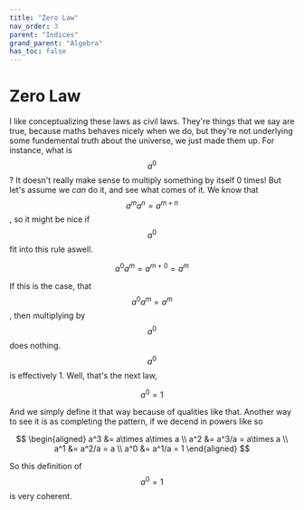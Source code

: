 ```yaml
---
title: "Zero Law"
nav_order: 3
parent: "Indices"
grand_parent: "Algebra"
has_toc: false
---
```


# Zero Law

I like conceptualizing these laws as civil laws. They're things that we say are true, because maths behaves nicely when we do, but they're not underlying some fundemental truth about the universe, we just made them up. For instance, what is $$a^0$$?
It doesn't really make sense to multiply something by itself 0 times!
But let's assume we *can* do it, and see what comes of it.
We know that $$a^ma^n=a^{m+n}$$, so it might be nice if $$a^0$$ fit into this rule aswell.

$$a^0a^m=a^{m+0}=a^m$$

If this is the case, that $$a^0a^m=a^m$$, then multiplying by $$a^0$$ does nothing. $$a^0$$ is effectively 1.
Well, that's the next law, 

$$a^0 = 1$$

And we simply define it that way because of qualities like that.
Another way to see it is as completing the pattern, if we decend in powers like so

$$
\begin{aligned}
a^3 &= a\times a\times a \\
a^2 &= a^3/a = a\times a \\
a^1 &= a^2/a = a \\
a^0 &= a^1/a = 1
\end{aligned}
$$

So this definition of $$a^0=1$$ is very coherent.